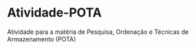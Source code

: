 # Atividade-POTA
Atividade para a matéria de Pesquisa, Ordenação e Técnicas de Armazenamento (POTA)
